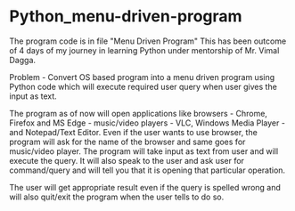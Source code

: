 # Python_menu-driven-program
The program code is in file "Menu Driven Program"
This has been outcome of 4 days of my journey in learning Python under mentorship of Mr. Vimal Dagga.

Problem - Convert OS based program into a menu driven program using Python code which will execute required user query when user gives the input as text.

The program as of now will open applications like browsers - Chrome, Firefox and MS Edge - music/video players - VLC, Windows Media Player - and Notepad/Text Editor. Even if the user wants to use browser, the program will ask for the name of the browser and same goes for music/video player.
The program will take input as text from user and will execute the query. 
It will also speak to the user and ask user for command/query and will tell you that it is opening that particular operation.

The user will get appropriate result even if the query is spelled wrong and will also quit/exit the program when the user tells to do so.

